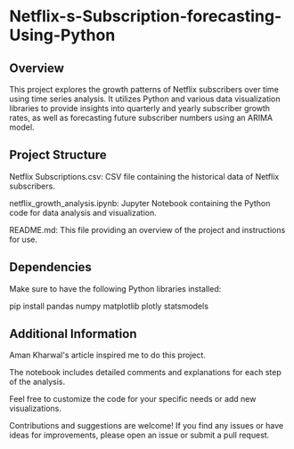 # Netflix-s-Subscription-forecasting-Using-Python
## Overview
This project explores the growth patterns of Netflix subscribers over time using time series analysis. It utilizes Python and various data visualization libraries to provide insights into quarterly and yearly subscriber growth rates, as well as forecasting future subscriber numbers using an ARIMA model.

## Project Structure
Netflix Subscriptions.csv: CSV file containing the historical data of Netflix subscribers.

netflix_growth_analysis.ipynb: Jupyter Notebook containing the Python code for data analysis and visualization.

README.md: This file providing an overview of the project and instructions for use.

## Dependencies
Make sure to have the following Python libraries installed:

pip install pandas numpy matplotlib plotly statsmodels

## Additional Information

Aman Kharwal's article inspired me to do this project.

The notebook includes detailed comments and explanations for each step of the analysis.

Feel free to customize the code for your specific needs or add new visualizations.

Contributions and suggestions are welcome! If you find any issues or have ideas for improvements, please open an issue or submit a pull request.


